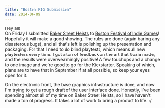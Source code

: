 ```yaml
---
title: "Boston FIG Submission"
date: 2014-06-09
---
```

Hey all!  
On Friday I submitted [Baker Street Heists](../baker-street-heists) to [Boston Festival of Indie Games](http://bostonfig.com/)! Hopefully it will make a good showing. The rules are done (again baring any disasterous bugs), and all that's left is polishing up the presentation and packaging. For that I need to do blind playtests, which means all new playtesters every time. I got a ton of feedback on the art that Gosia made, and the results were overwealmingly positive! A few touchups and a change to one image and we're good to go for the Kickstarter. Speaking of which, plans are to have that in September if at all possible, so keep your eyes open for it.

On the electronic front, the base graphics infrastructure is done, and now I'm trying to get a rough draft of the user interface done. Honestly, I've been spending almost all of my time on Baker Street Heists, so I have haven't made a ton of progress. It takes a lot of work to bring a product to life. :/
